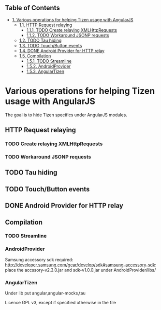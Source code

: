 <div id="table-of-contents">
<h2>Table of Contents</h2>
<div id="text-table-of-contents">
<ul>
<li><a href="#sec-1">1. Various operations for helping Tizen usage with AngularJS</a>
<ul>
<li><a href="#sec-1-1">1.1. HTTP Request relaying</a>
<ul>
<li><a href="#sec-1-1-1">1.1.1. <span class="todo TODO">TODO</span> Create relaying  XMLHttpRequests</a></li>
<li><a href="#sec-1-1-2">1.1.2. <span class="todo TODO">TODO</span> Workaround JSONP requests</a></li>
</ul>
</li>
<li><a href="#sec-1-2">1.2. <span class="todo TODO">TODO</span> Tau hiding</a></li>
<li><a href="#sec-1-3">1.3. <span class="todo TODO">TODO</span> Touch/Button events</a></li>
<li><a href="#sec-1-4">1.4. <span class="done DONE">DONE</span> Android Provider for HTTP relay</a></li>
<li><a href="#sec-1-5">1.5. Compilation</a>
<ul>
<li><a href="#sec-1-5-1">1.5.1. <span class="todo TODO">TODO</span> Streamline</a></li>
<li><a href="#sec-1-5-2">1.5.2. AndroidProvider</a></li>
<li><a href="#sec-1-5-3">1.5.3. AngularTizen</a></li>
</ul>
</li>
</ul>
</li>
</ul>
</div>
</div>

# Various operations for helping Tizen usage with AngularJS<a id="sec-1" name="sec-1"></a>

The goal is to hide Tizen specifics under AngularJS modules.

## HTTP Request relaying<a id="sec-1-1" name="sec-1-1"></a>

### TODO Create relaying  XMLHttpRequests<a id="sec-1-1-1" name="sec-1-1-1"></a>

### TODO Workaround JSONP requests<a id="sec-1-1-2" name="sec-1-1-2"></a>

## TODO Tau hiding<a id="sec-1-2" name="sec-1-2"></a>

## TODO Touch/Button events<a id="sec-1-3" name="sec-1-3"></a>

## DONE Android Provider for HTTP relay<a id="sec-1-4" name="sec-1-4"></a>

## Compilation<a id="sec-1-5" name="sec-1-5"></a>

### TODO Streamline<a id="sec-1-5-1" name="sec-1-5-1"></a>

### AndroidProvider<a id="sec-1-5-2" name="sec-1-5-2"></a>

Samsung accessory sdk required: <http://developer.samsung.com/gear/develop/sdk#samsung-accessory-sdk>: place the accssory-v2.3.0.jar and sdk-v1.0.0.jar under AndroidProvider/libs/

### AngularTizen<a id="sec-1-5-3" name="sec-1-5-3"></a>

Under lib put angular,angular-mocks,tau

Licence GPL v3, except if specified otherwise in the file